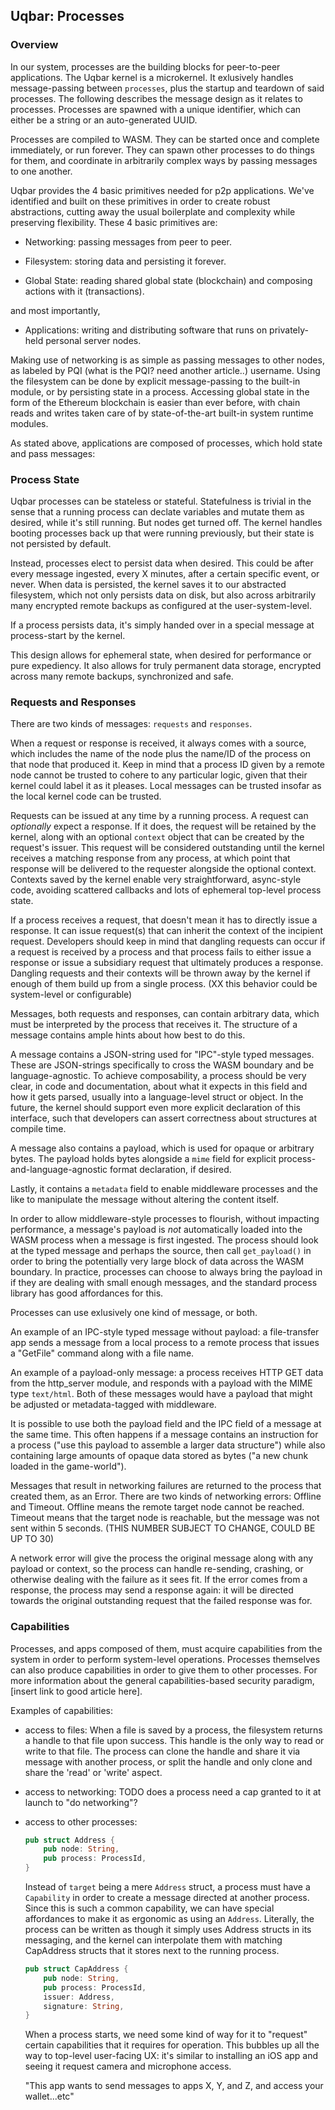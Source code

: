 ## Uqbar: Processes

### Overview

In our system, processes are the building blocks for peer-to-peer applications. The Uqbar kernel is a microkernel. It exlusively handles message-passing between `processes`, plus the startup and teardown of said processes. The following describes the message design as it relates to processes. Processes are spawned with a unique identifier, which can either be a string or an auto-generated UUID.

Processes are compiled to WASM. They can be started once and complete immediately, or run forever. They can spawn other processes to do things for them, and coordinate in arbitrarily complex ways by passing messages to one another.

Uqbar provides the 4 basic primitives needed for p2p applications. We've identified and built on these primitives in order to create robust abstractions, cutting away the usual boilerplate and complexity while preserving flexibility. These 4 basic primitives are:

- Networking: passing messages from peer to peer.

- Filesystem: storing data and persisting it forever.

- Global State: reading shared global state (blockchain) and composing actions with it (transactions).

and most importantly,
- Applications: writing and distributing software that runs on privately-held personal server nodes.

Making use of networking is as simple as passing messages to other nodes, as labeled by PQI (what is the PQI? need another article..) username. Using the filesystem can be done by explicit message-passing to the built-in module, or by persisting state in a process. Accessing global state in the form of the Ethereum blockchain is easier than ever before, with chain reads and writes taken care of by state-of-the-art built-in system runtime modules.

As stated above, applications are composed of processes, which hold state and pass messages:

### Process State

Uqbar processes can be stateless or stateful. Statefulness is trivial in the sense that a running process can declate variables and mutate them as desired, while it's still running. But nodes get turned off. The kernel handles booting processes back up that were running previously, but their state is not persisted by default.

Instead, processes elect to persist data when desired. This could be after every message ingested, every X minutes, after a certain specific event, or never. When data is persisted, the kernel saves it to our abstracted filesystem, which not only persists data on disk, but also across arbitrarily many encrypted remote backups as configured at the user-system-level.

If a process persists data, it's simply handed over in a special message at process-start by the kernel.

This design allows for ephemeral state, when desired for performance or pure expediency. It also allows for truly permanent data storage, encrypted across many remote backups, synchronized and safe.

### Requests and Responses

There are two kinds of messages: `requests` and `responses`.

When a request or response is received, it always comes with a source, which includes the name of the node plus the name/ID of the process on that node that produced it. Keep in mind that a process ID given by a remote node cannot be trusted to cohere to any particular logic, given that their kernel could label it as it pleases. Local messages can be trusted insofar as the local kernel code can be trusted.

Requests can be issued at any time by a running process. A request can *optionally* expect a response. If it does, the request will be retained by the kernel, along with an optional `context` object that can be created by the request's issuer. This request will be considered outstanding until the kernel receives a matching response from any process, at which point that response will be delivered to the requester alongside the optional context. Contexts saved by the kernel enable very straightforward, async-style code, avoiding scattered callbacks and lots of ephemeral top-level process state.

If a process receives a request, that doesn't mean it has to directly issue a response. It can issue request(s) that can inherit the context of the incipient request. Developers should keep in mind that dangling requests can occur if a request is received by a process and that process fails to either issue a response or issue a subsidiary request that ultimately produces a response. Dangling requests and their contexts will be thrown away by the kernel if enough of them build up from a single process. (XX this behavior could be system-level or configurable)

Messages, both requests and responses, can contain arbitrary data, which must be interpreted by the process that receives it. The structure of a message contains ample hints about how best to do this.

A message contains a JSON-string used for "IPC"-style typed messages. These are JSON-strings specifically to cross the WASM boundary and be language-agnostic. To achieve composability, a process should be very clear, in code and documentation, about what it expects in this field and how it gets parsed, usually into a language-level struct or object. In the future, the kernel should support even more explicit declaration of this interface, such that developers can assert correctness about structures at compile time.

A message also contains a payload, which is used for opaque or arbitrary bytes. The payload holds bytes alongside a `mime` field for explicit process-and-language-agnostic format declaration, if desired.

Lastly, it contains a `metadata` field to enable middleware processes and the like to manipulate the message without altering the content itself.

In order to allow middleware-style processes to flourish, without impacting performance, a message's payload is *not* automatically loaded into the WASM process when a message is first ingested. The process should look at the typed message and perhaps the source, then call `get_payload()` in order to bring the potentially very large block of data across the WASM boundary. In practice, processes can choose to always bring the payload in if they are dealing with small enough messages, and the standard process library has good affordances for this.

Processes can use exlusively one kind of message, or both.

An example of an IPC-style typed message without payload: a file-transfer app sends a message from a local process to a remote process that issues a "GetFile" command along with a file name.

An example of a payload-only message: a process receives HTTP GET data from the http_server module, and responds with a payload with the MIME type `text/html`. Both of these messages would have a payload that might be adjusted or metadata-tagged with middleware.

It is possible to use both the payload field and the IPC field of a message at the same time. This often happens if a message contains an instruction for a process ("use this payload to assemble a larger data structure") while also containing large amounts of opaque data stored as bytes ("a new chunk loaded in the game-world").

Messages that result in networking failures are returned to the process that created them, as an Error. There are two kinds of networking errors: Offline and Timeout. Offline means the remote target node cannot be reached. Timeout means that the target node is reachable, but the message was not sent within 5 seconds. (THIS NUMBER SUBJECT TO CHANGE, COULD BE UP TO 30)

A network error will give the process the original message along with any payload or context, so the process can handle re-sending, crashing, or otherwise dealing with the failure as it sees fit. If the error comes from a response, the process may send a response again: it will be directed towards the original outstanding request that the failed response was for.

### Capabilities

Processes, and apps composed of them, must acquire capabilities from the system in order to perform system-level operations. Processes themselves can also produce capabilities in order to give them to other processes. For more information about the general capabilities-based security paradigm, [insert link to good article here].

Examples of capabilities:

- access to files:
    When a file is saved by a process, the filesystem returns a handle to that file upon success. This handle is the only way to read or write to that file. The process can clone the handle and share it via message with another process, or split the handle and only clone and share the 'read' or 'write' aspect.

- access to networking:
    TODO does a process need a cap granted to it at launch to "do networking"?

- access to other processes:

    ```rust
    pub struct Address {
        pub node: String,
        pub process: ProcessId,
    }
    ```

    Instead of `target` being a mere `Address` struct, a process must have a `Capability` in order to create a message directed at another process. Since this is such a common capability, we can have special affordances to make it as ergonomic as using an `Address`. Literally, the process can be written as though it simply uses Address structs in its messaging, and the kernel can interpolate them with matching CapAddress structs that it stores next to the running process.

    ```rust
    pub struct CapAddress {
        pub node: String,
        pub process: ProcessId,
        issuer: Address,
        signature: String,
    }
    ```

    When a process starts, we need some kind of way for it to "request" certain capabilities that it requires for operation. This bubbles up all the way to top-level user-facing UX: it's similar to installing an iOS app and seeing it request camera and microphone access.

    "This app wants to send messages to apps X, Y, and Z, and access your wallet...etc"